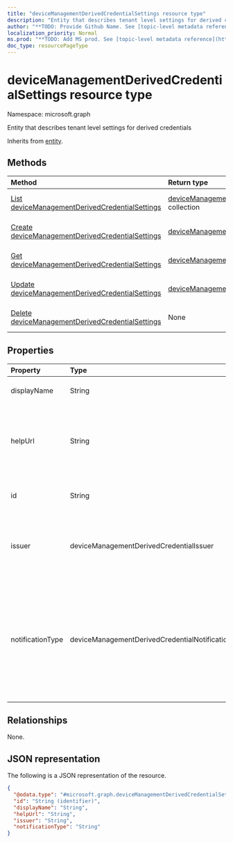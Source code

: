 ```yaml
---
title: "deviceManagementDerivedCredentialSettings resource type"
description: "Entity that describes tenant level settings for derived credentials"
author: "**TODO: Provide Github Name. See [topic-level metadata reference](https://msgo.azurewebsites.net/add/document/guidelines/metadata.html#topic-level-metadata)**"
localization_priority: Normal
ms.prod: "**TODO: Add MS prod. See [topic-level metadata reference](https://msgo.azurewebsites.net/add/document/guidelines/metadata.html#topic-level-metadata)**"
doc_type: resourcePageType
---
```


# deviceManagementDerivedCredentialSettings resource type

Namespace: microsoft.graph



Entity that describes tenant level settings for derived credentials


Inherits from [entity](../resources/entity.md).

## Methods
|Method|Return type|Description|
|:---|:---|:---|
|[List deviceManagementDerivedCredentialSettings](../api/devicemanagementderivedcredentialsettings-list.md)|[deviceManagementDerivedCredentialSettings](../resources/devicemanagementderivedcredentialsettings.md) collection|Get a list of the [deviceManagementDerivedCredentialSettings](../resources/devicemanagementderivedcredentialsettings.md) objects and their properties.|
|[Create deviceManagementDerivedCredentialSettings](../api/devicemanagementderivedcredentialsettings-create.md)|[deviceManagementDerivedCredentialSettings](../resources/devicemanagementderivedcredentialsettings.md)|Create a new [deviceManagementDerivedCredentialSettings](../resources/devicemanagementderivedcredentialsettings.md) object.|
|[Get deviceManagementDerivedCredentialSettings](../api/devicemanagementderivedcredentialsettings-get.md)|[deviceManagementDerivedCredentialSettings](../resources/devicemanagementderivedcredentialsettings.md)|Read the properties and relationships of a [deviceManagementDerivedCredentialSettings](../resources/devicemanagementderivedcredentialsettings.md) object.|
|[Update deviceManagementDerivedCredentialSettings](../api/devicemanagementderivedcredentialsettings-update.md)|[deviceManagementDerivedCredentialSettings](../resources/devicemanagementderivedcredentialsettings.md)|Update the properties of a [deviceManagementDerivedCredentialSettings](../resources/devicemanagementderivedcredentialsettings.md) object.|
|[Delete deviceManagementDerivedCredentialSettings](../api/devicemanagementderivedcredentialsettings-delete.md)|None|Deletes a [deviceManagementDerivedCredentialSettings](../resources/devicemanagementderivedcredentialsettings.md) object.|

## Properties
|Property|Type|Description|
|:---|:---|:---|
|displayName|String|The display name for the profile.|
|helpUrl|String|The URL that will be accessible to end users as they retrieve a derived credential using the Company Portal.|
|id|String|**TODO: Add Description** Inherited from [entity](../resources/entity.md)|
|issuer|deviceManagementDerivedCredentialIssuer|The derived credential provider to use. Possible values are: `intercede`, `entrustDatacard`, `purebred`, `xTec`.|
|notificationType|deviceManagementDerivedCredentialNotificationType|The methods used to inform the end user to open Company Portal to deliver Wi-Fi, VPN, or email profiles that use certificates to the device. Possible values are: `none`, `companyPortal`, `email`.|

## Relationships
None.

## JSON representation
The following is a JSON representation of the resource.
<!-- {
  "blockType": "resource",
  "keyProperty": "id",
  "@odata.type": "microsoft.graph.deviceManagementDerivedCredentialSettings",
  "baseType": "microsoft.graph.entity",
  "openType": false
}
-->
``` json
{
  "@odata.type": "#microsoft.graph.deviceManagementDerivedCredentialSettings",
  "id": "String (identifier)",
  "displayName": "String",
  "helpUrl": "String",
  "issuer": "String",
  "notificationType": "String"
}
```


